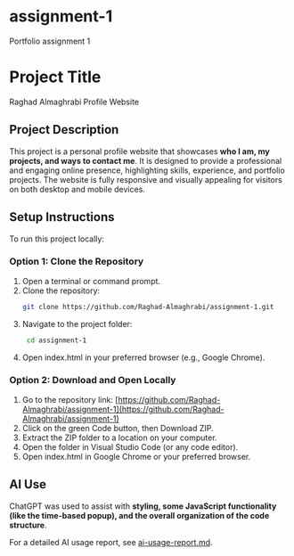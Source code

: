 # assignment-1
Portfolio assignment 1 

# Project Title
Raghad Almaghrabi Profile Website 

## Project Description
This project is a personal profile website that showcases **who I am, my projects, and ways to contact me**. It is designed to provide a professional and engaging online presence, highlighting skills, experience, and portfolio projects. The website is fully responsive and visually appealing for visitors on both desktop and mobile devices.

## Setup Instructions
To run this project locally:

### Option 1: Clone the Repository
1. Open a terminal or command prompt.  
2. Clone the repository:
   ```bash
   git clone https://github.com/Raghad-Almaghrabi/assignment-1.git
3. Navigate to the project folder:
   ```bash
    cd assignment-1
4. Open index.html in your preferred browser (e.g., Google Chrome).

### Option 2: Download and Open Locally
1. Go to the repository link: [https://github.com/Raghad-Almaghrabi/assignment-1](https://github.com/Raghad-Almaghrabi/assignment-1)
2. Click on the green Code button, then Download ZIP.
3. Extract the ZIP folder to a location on your computer.
4. Open the folder in Visual Studio Code (or any code editor).
5. Open index.html in Google Chrome or your preferred browser.


## AI Use
ChatGPT was used to assist with **styling, some JavaScript functionality (like the time-based popup), and the overall organization of the code structure**.  

For a detailed AI usage report, see [ai-usage-report.md](ai-usage-report.md).

  

